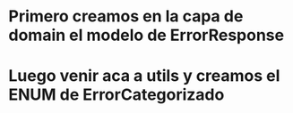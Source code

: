 # Primero creamos en la capa de domain el modelo de ErrorResponse
# Luego venir aca a utils y creamos el ENUM de ErrorCategorizado